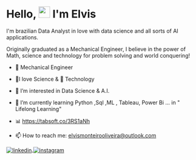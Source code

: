  <!---Boas Vindas Dinâmica---->
 <h1 align="left">Hello, <img src="https://raw.githubusercontent.com/kaueMarques/kaueMarques/master/hi.gif" width="30px"> I'm Elvis </h1>
 
 I'm brazilian Data Analyst in love with data science and all sorts of AI applications.
 
 Originally graduated as a Mechanical Engineer, I believe in the power of Math, science and technology for problem solving and world conquering!
 
- 🎯 Mechanical Engineer

- 💫I love Science &  🤖 Technology 

- 👀 I’m interested in Data Science & A.I.

- 🌱 I’m currently learning Python ,Sql ,ML , Tableau, Power Bi ... in " Lifelong Learning"
 
- 📊 https://tabsoft.co/3RS1aNh
    
- 📫 How to reach me: elvismonteirooliveira@outlook.com

<!---Acesso direto para social links--->
<a href="https://www.linkedin.com/in/elvis-monteiro/" target="_blank">
  <img align="center" src="https://img.shields.io/badge/-ElvisM.-05122A?style=flat&logo=linkedin" alt="linkedin"/>
 
 <a href="https://www.instagram.com/elvisdelmore/" target="_blank">
  <img align="center" src="https://img.shields.io/badge/-ElvisM.-05122A?style=flat&logo=instagram" alt="instagram"/>
  
  
  
  
  
  
 <!------ 👋 Hi, I’m Elvis Monteiro 
 📫 How to reach me on
💞️ I’m looking to collaborate on 
▶️ 
ElvisRock/ElvisRock is a ✨ special ✨ repository because its `README.md` (this file) appears on your GitHub profile.
You can click the Preview link to take a look at your changes.
--->
